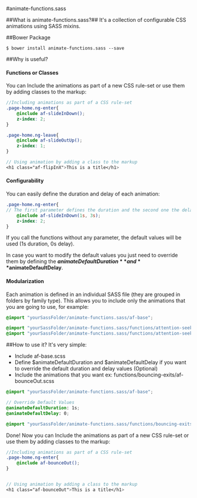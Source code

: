 #animate-functions.sass

##What is animate-functions.sass?##
It's a collection of configurable CSS animations using SASS mixins.

##Bower Package
```
$ bower install animate-functions.sass --save
```
##Why is useful?
#### Functions or Classes
You can Include the animations as part of a new CSS rule-set or use them by adding classes to the markup:
```scss
//Including animations as part of a CSS rule-set
.page-home.ng-enter{
    @include af-slideInDown();
    z-index: 2;
}

.page-home.ng-leave{
    @include af-slideOutUp();
    z-index: 1;
}

// Using animation by adding a class to the markup
<h1 class="af-flipInX">This is a title</h1>
```

#### Configurability
You can easily define the duration and delay of each animation:
```scss
.page-home.ng-enter{
// The first parameter defines the duration and the second one the delay
    @include af-slideInDown(1s, 3s);
    z-index: 2;
}
```
If you call the functions without any parameter, the default values will be used (1s duration, 0s delay).

In case you want to modify the default values you just need to override them by defining the **$animateDefaultDuration** and **$animateDefaultDelay**.

#### Modularization
Each animation is defined in an individual SASS file (they are grouped in folders by family type). This allows you to include only the animations that you are going to use, for example:

```scss
@import "yourSassFolder/animate-functions.sass/af-base";

@import "yourSassFolder/animate-functions.sass/functions/attention-seekers/af-bounce";
@import "yourSassFolder/animate-functions.sass/functions/attention-seekers/af-flash";
```
##How to use it?
It's very simple:
* Include af-base.scss
* Define $animateDefaultDuration and $animateDefaultDelay if you want to override the default duration and delay values (Optional)
* Include the animations that you want ex: functions/bouncing-exits/af-bounceOut.scss

```scss
@import "yourSassFolder/animate-functions.sass/af-base";

// Override Default Values
@animateDefaultDuration: 1s;
@animateDefaultDelay: 0;

@import "yourSassFolder/animate-functions.sass/functions/bouncing-exits/af-bounceOut.scss";
```

Done! Now you can Include the animations as part of a new CSS rule-set or use them by adding classes to the markup:
```scss
//Including animations as part of a CSS rule-set
.page-home.ng-enter{
    @include af-bounceOut();
}


// Using animation by adding a class to the markup
<h1 class="af-bounceOut">This is a title</h1>
```
